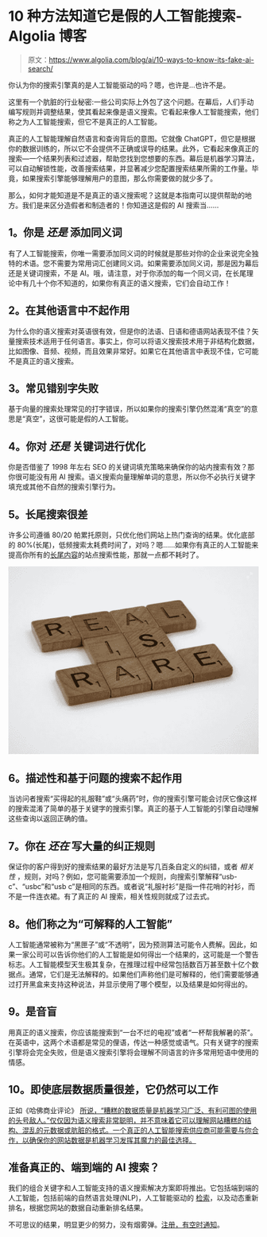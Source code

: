 # 10 种方法知道它是假的人工智能搜索- Algolia 博客

> 原文：<https://www.algolia.com/blog/ai/10-ways-to-know-its-fake-ai-search/>

你认为你的搜索引擎真的是人工智能驱动的吗？嗯，也许是…也许不是。

这里有一个肮脏的行业秘密:一些公司实际上外包了这个问题。在幕后，人们手动编写规则并调整结果，使其看起来像是语义搜索。它看起来像人工智能搜索，他们称之为人工智能搜索，但它不是真正的人工智能。

真正的人工智能理解自然语言和查询背后的意图。它就像 ChatGPT，但它是根据你的数据训练的，所以它不会提供不正确或误导的结果。此外，它看起来像真正的搜索—一个结果列表和过滤器，帮助您找到您想要的东西。幕后是机器学习算法，可以自动解锁性能，改善搜索结果，并显著减少您配置搜索结果所需的工作量。毕竟，如果搜索引擎能够理解用户的意图，那么你需要做的就少多了。

那么，如何才能知道是不是真正的语义搜索呢？这就是本指南可以提供帮助的地方。我们是来区分造假者和制造者的！你知道这是假的 AI 搜索当……

## [](#1-you%e2%80%99re-still-adding-synonyms)1。你是 *还是* 添加同义词

有了人工智能搜索，你唯一需要添加同义词的时候就是那些对你的企业来说完全独特的术语。您不需要为常用词汇创建同义词。如果需要添加同义词，那是因为幕后还是关键词搜索，不是 AI。哦，请注意，对于你添加的每一个同义词，在长尾理论中有几十个你不知道的，如果你有真正的语义搜索，它们会自动工作！

## [](#2-it-doesn%e2%80%99t-work-in-other-languages)2。在其他语言中不起作用

为什么你的语义搜索对英语很有效，但是你的法语、日语和德语网站表现不佳？矢量搜索技术适用于任何语言。事实上，你可以将语义搜索技术用于非结构化数据，比如图像、音频、视频，而且效果非常好。如果它在其他语言中表现不佳，它可能不是真正的语义搜索。

## [](#3-common-typos-fail)3。常见错别字失败

基于向量的搜索处理常见的打字错误，所以如果你的搜索引擎仍然混淆“真空”的意思是“真空”，这很可能是假的人工智能。

## [](#4-you%e2%80%99re-still-optimizing-for-keywords)4。你对 *还是* 关键词进行优化

你是否借鉴了 1998 年左右 SEO 的关键词填充策略来确保你的站内搜索有效？那你很可能没有用 AI 搜索。语义搜索向量理解单词的意思，所以你不必执行关键字填充或其他不自然的搜索引擎行为。

## [](#5-long-tail-searches-are-poor)5。长尾搜索很差

许多公司遵循 80/20 帕累托原则，只优化他们网站上热门查询的结果。优化底部的 80%(长尾)，低频搜索太耗费时间了，对吗？嗯……如果你有真正的人工智能来提高你所有的[长尾内容](https://www.algolia.com/blog/ai/how-ai-search-unlocks-long-tail-results/)的站点搜索性能，那就一点都不耗时了。

![](img/c7b42515e486182f86ef5986a583d646.png)

## [](#6-descriptive-and-question-based-searches-don%e2%80%99t-work)6。描述性和基于问题的搜索不起作用

当访问者搜索“买得起的礼服鞋”或“头痛药”时，你的搜索引擎可能会讨厌它像这样的搜索混淆了简单的基于关键字的搜索引擎。真正的基于人工智能的引擎自动理解这些查询以返回正确的值。

## [](#7-you%e2%80%99re-still-writing-lots-of-corrective-rules)7。你在 *还在* 写大量的纠正规则

保证你的客户得到好的搜索结果的最好方法是写几百条自定义的纠错，或者 *相关性* ，规则，对吗？例如，您可能需要添加一个规则，向搜索引擎解释“usb-c”、“usbc”和“usb c”是相同的东西。或者说“礼服衬衫”是指一件花哨的衬衫，而不是一件连衣裙。有了真正的 AI 搜索，相关性规则就成了过去式。

## [](#8-they-call-it-%e2%80%9cexplainable-ai%e2%80%9d)8。他们称之为“可解释的人工智能”

人工智能通常被称为“黑匣子”或“不透明”，因为预测算法可能令人费解。因此，如果一家公司可以告诉你他们的人工智能是如何得出一个结果的，这可能是一个警告标志。人工智能模型天生极其复杂，在推理过程中经常包括数百万甚至数十亿个数据点。通常，它们是无法解释的。如果他们声称他们是可解释的，他们需要能够通过打开黑盒来支持这种说法，并显示使用了哪个模型，以及结果是如何得出的。

## [](#9-it%e2%80%99s-tone-deaf)9。是音盲

用真正的语义搜索，你应该能搜索到“一台不烂的电视”或者“一杯帮我解暑的茶”。在英语中，这两个术语都是常见的俚语，传达一种感觉或语气。只有关键字的搜索引擎将会完全失败，但是语义搜索引擎将会理解不同语言的许多常用短语中使用的情感。

## [](#10-it-still-works-even-if-the-underlying-data-quality-is-bad)10。即使底层数据质量很差，它仍然可以工作

正如《哈佛商业评论》 [所说，“糟糕的数据质量是机器学习广泛、有利可图的使用的头号敌人。”仅仅因为语义搜索非常聪明，并不意味着它可以理解网站糟糕的结构、混乱的元数据或肮脏的格式。一个真正的人工智能搜索供应商可能需要与你合作，以确保你的网站数据是机器学习发挥其魔力的最佳选择。](https://hbr.org/2018/04/if-your-data-is-bad-your-machine-learning-tools-are-useless)

## [](#ready-for-real-end-to-end-ai-search)准备真正的、端到端的 AI 搜索？

我们的组合关键字和人工智能支持的语义搜索解决方案即将推出。它包括端到端的人工智能，包括前端的自然语言处理(NLP)，人工智能驱动的 [检索](https://www.algolia.com/blog/ai/neural-hashing-ai-search-retrieval/)，以及动态重新排名，根据您网站的数据自动重新排名结果。

不可思议的结果，明显更少的努力，没有烟雾弹。[注册，有空时通知](https://www.algolia.com/dg/neuralsearch-coming-soon/p/1)。